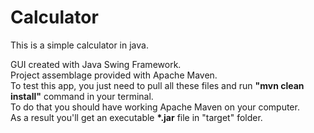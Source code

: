 # Calculator

This is a simple calculator in java.

GUI created with Java Swing Framework. </br> 
Project assemblage provided with Apache Maven.</br>
To test this app, you just need to pull all these files and run <b>"mvn clean install"</b> command in your terminal. </br>
To do that you should have working Apache Maven on your computer. </br>
As a result you'll get an executable <b>*.jar</b> file in "target" folder.</br>
